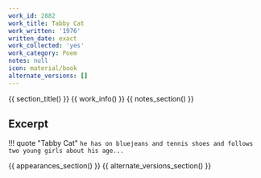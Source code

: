 ```yaml
---
work_id: 2882
work_title: Tabby Cat
work_written: '1976'
written_date: exact
work_collected: 'yes'
work_category: Poem
notes: null
icon: material/book
alternate_versions: []
---
```


{{ section_title() }}
{{ work_info() }}
{{ notes_section() }}
## Excerpt
!!! quote "Tabby Cat"
    ```
    he has on bluejeans and tennis
    shoes
    and follows two young girls
    about his age...
    ```

{{ appearances_section() }}
{{ alternate_versions_section() }}